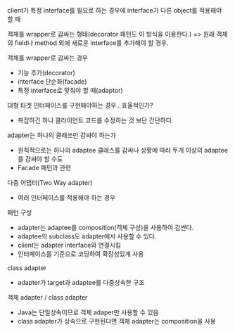 client가 특정 interface를 필요로 하는 경우에 interface가 다른 object를 적용해야 할 때

객체를 wrapper로 감싸는 형태(decorator 패턴도 이 방식을 이용한다.) => 원래 객체의 field나 method 외에 새로운 interface를 추가해야 할 경우.

객체를 wrapper로 감싸는 경우

- 기능 추가(decorator)
- interface 단순화(facade)
- 특정 interface로 맞춰야 할 때(adaptor)

대형 타겟 인터페이스를 구현해야하는 경우.. 효율적인가?
- 복잡하긴 하나 클라이언트 코드를 수정하는 것 보단 간단하다.

adapter는 하나의 클래쓰만 감싸야 하는가
- 원칙적으로는 하나의 adaptee 클래스를 감싸나 상황에 따라 두개 이상의 adaptee를 감싸야 할 수도
- Facade 패턴과 관련

다중 어댑터(Two Way adapter)
- 여러 인터페이스를 적용해야 하는 경우

패턴 구성
- adapter는 adaptee를 composition(객체 구성)을 사용하여 감싼다.
- adaptee의 subclass도 adapter에서 사용할 수 있다.
- client는 adapter interface와 연결시킴
- 인터페이스를 기준으로 코딩하여 확장성있게 사용

class adapter
- adapter가 target과 adaptee를 다중상속한 구조

객체 adapter / class adapter
- Java는 단일상속이므로 객체 adaper만 사용할 수 있음
- class adapter가 상속으로 구현된다면 객체 adapter는 composition을 사용

